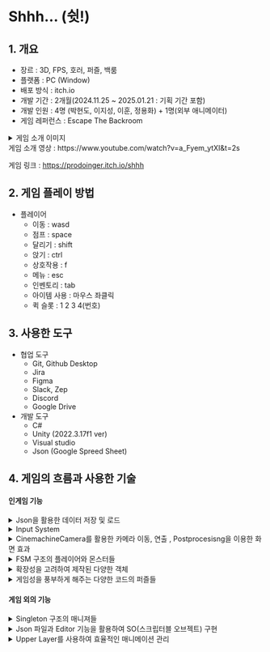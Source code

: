 # Shhh... (쉿!)

## 1. 개요
- 장르 : 3D, FPS, 호러, 퍼즐, 백룸
- 플랫폼 : PC (Window)
- 배포 방식 : itch.io
- 개발 기간 : 2개월(2024.11.25 ~ 2025.01.21 : 기획 기간 포함)
- 개발 인원 : 4명 (박현도, 이지성, 이훈, 정용화) + 1명(외부 애니메이터)
- 게임 레퍼런스 : Escape The Backroom
  
<details>
<summary> 게임 소개 이미지</summary>
  
<img src = "https://github.com/user-attachments/assets/71e916bb-7790-4fc9-80ef-7209f2fbbcc0">
<img src = "https://github.com/user-attachments/assets/1d92ed69-3c40-4a04-b154-c565caf942cf">

</details>
게임 소개 영상 : https://www.youtube.com/watch?v=a_Fyem_ytXI&t=2s

게임 링크 : https://prodoinger.itch.io/shhh

## 2. 게임 플레이 방법
- 플레이어
  - 이동 : wasd
  - 점프 : space
  - 달리기 : shift
  - 앉기 : ctrl
  - 상호작용 : f
  - 메뉴 : esc
  - 인벤토리 : tab
  - 아이템 사용 : 마우스 좌클릭
  - 퀵 슬롯 : 1 2 3 4(번호)

## 3. 사용한 도구
- 협업 도구
  - Git, Github Desktop
  - Jira
  - Figma
  - Slack, Zep
  - Discord
  - Google Drive
- 개발 도구
  - C#
  - Unity (2022.3.17f1 ver)
  - Visual studio
  - Json (Google Spreed Sheet)
## 4. 게임의 흐름과 사용한 기술
#### 인게임 기능

<details>
<summary> Json을 활용한 데이터 저장 및 로드  </summary>  
  <br>
Save버튼 클릭시 각 저장하여야 하는 컴포넌트별로  하이어라키를 전체 탐색하여 저장될 객체를 찾습니다. 저장 할 해당 프리팹의 고유 키, 이름, 포지션 등등을 딕셔너리로 저장하고 그 딕셔너리를 JsonData로 변환하여 고유의 파일로 저장합니다.  Load버튼 클릭시 해당 씬으로 변경되게 되며, Json으로 저장되어있는 파일을 딕셔너리로 변환 후 맵, 플레이어, 아이템, 적 등등 순으로 프리팹을 생성하여 맵에 배치합니다. 해당 프리팹에 변경점이 필요한 경우 Instantiate 시에 해당 컴포넌트의 값을 변경하여 생성합니다.
</details>

<details>
<summary> Input System  </summary>
    <br>
Input System 의 구독과 구독 해제 기능을 사용하여서 일반적으로는 다른 스크립트들이 PlayerController 스크립트에 달린 Input system에 구독을 하는 방식으로 한번의 입력으로 여러 수행이 가능하면서도, 특정 행동에서는 사용자가 예상 가능한 수행만 가능하도록 하였고, 플레이어가 존재하지 않는 등의 특수한 경우, 스스로 input system을 선언하여 사용하고 삭제하는 방식을 사용하였습니다.

  ( Shift를 누르면 statemachine을 변경하면서, 다른 스크립트의 값도 변경 // 인벤토리를 이용 중이거나 키패드와 상호작용 중일때 아이템의 사용이 불가능하게 만듬 )
</details>

<details>
<summary> CinemachineCamera를 활용한 카메라 이동, 연출 , Postprocesisng을 이용한 화면 효과 </summary>
    <br>
CinemachineCamera를 활용하여서 priority를 다르게 주는 등의 방식으로 처음 게임을 플레잉할 때 나오는 인트로나 죽을 때 나오는 점프스퀘어등의 연출을 주고, 현재 버전의 CinemachineCamera에서는 Postprocesisng 적용 방식이 최신 버전과는 다르기 때문에 volume을 통해서 어안렌즈 등의 원하는 카메라 효과를 넣어주고 스테이지마다 다른 분위기를 연출하였습니다.
</details>

<details>
<summary> FSM 구조의 플레이어와 몬스터들  </summary>
    <br>
플레이어와 몬스터들은 상태(State)와 전이(Transition)를 기반으로 동작합니다. FSM은 유한한 상태 집합에서 하나의 상태만 활성 상태로 유지되며, 특정 이벤트에 따라 상태가 전이됩니다. 상태의 변화는 특정 조건에서만 이루어지기 때문에 버그 발생의 여지가 줄고, 이후에 플레이어나 몬스터에게 새로운 상태가 추가되더라도 새로운 상태를 만들고 조건을 달아주는 방식으로 쉽게 추가가 가능하게 제작하였습니다.
    <br>
<img src = "https://github.com/user-attachments/assets/d9698a27-66f7-43ef-9c97-ad5b4ea839ed"> 
</details>

<details>
<summary> 확장성을 고려하여 제작된 다양한 객체 </summary>
    <br>
Items, Enemy, InteractableObjects 등 비슷한 분류로 나누어진 각 객체들은 Interface 또는 부모스크립트 Base 를 상속받아 기능의 독립성을 유지하되, 각 필요한 공통기능을 부여받고 있습니다.  또한 , 각 객체들이 공통의 부모로부터 상속을 받는경우, 검출이나 비교 등 이 코드적으로 간편해질수 있도록 고려하여 설계하였습니다.

</details>

<details>
<summary> 게임성을 풍부하게 해주는 다양한 코드의 퍼즐들 </summary>
    <br>
키패드 퍼즐의 경우, Physics Raycaster 와 Event Trigger 를 활용한 인게임 3D Object 클릭 시스템을 구현하여 키조작을 구현하였으며, Interact시 LED부분이 빛날수있도록 EMISSION을 컨트롤하거나 코루틴을 추가하여 깜빡이는 텍스트 연출을 추가하였습니다. 락픽 퍼즐의 경우, 마우스의 Delta값을 받아 락픽의 각도를 조정합니다. 마우스 클릭시 유저의 락픽 각도와 정답 각도의 오차를 계산하여 오차가 많이 차이 날 경우 많은 떨림과 함께 락픽이 부러지게 되며,  오차가 많이 나지 않을 경우 그 값을 정규화 하여 차이가 나는 정도에 따라 문고리 돌아가는 정도를 다르게 주어 유저가 어느정도까지 정답에 근접했는지 식별하기 용이하도록 구현하였습니다.
</details>

#### 게임 외의 기능

  
<details>
<summary> Singleton 구조의 매니져들 </summary>  
  <br>
위의 확장성을 고려한 객체 설계 중 하나로, 기본적인 싱글톤 구조를 만들고 모든 매니저들이 이를 상속받아 필요에 따라서 쉽게 접근이 가능합니다.
(GameManger, SoundManger, 등)
</details>

<details>
<summary> Json 파일과 Editor 기능을 활용하여 SO(스크립터블 오브젝트) 구현 </summary>
    <br>
기획자나 개발자가 추후에 아이템을 추가하거나 변경하기 편하게 미리 약속된 구조를 가진 SO를 만들고 Google Spread Sheet를 Json 파일 형식으로 전달하면 Editior기능을 활용하여서 간단하게 수행할 수 있게 만들었습니다. 
    <br>
<img src = "https://github.com/user-attachments/assets/3195c78a-16c2-4fd5-81d8-042ca1c97d68">  
</details>

<details>
<summary> Upper Layer를 사용하여 효율적인 매니메이션 관리 </summary>
    <br>
플레이어의 다양한 상태와 다양한 아이템에 따른 애니메이션을 경우의 수만큼 만들지 않고, 플레이어의 상체에 아이템 장착 시 우선적으로 적용할 upper layer를 적용하여 이후에 다른 상태와 아이템이 추가 되어도 적은 비용으로 추가 할 수 있게 만들었습니다
</details>
